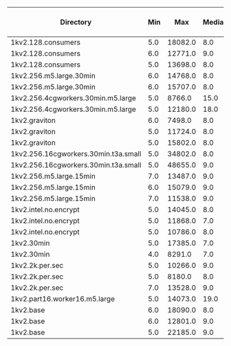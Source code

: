 | Directory | Min | Max | Median | 25th percentile | 50th percentile | 75th percentile | 99th percentile | 99.9th percentile | 99.99th percentile | 99.999th percentile | JSON File Count |
| --- | --- | --- | --- | --- | --- | --- | --- | --- | --- | --- | --- |
| 1kv2.128.consumers | 5.0 | 18082.0 | 8.0 | 8.0 | 8.0 | 9.0 | 42.0 | 263.0 | 7111.2 | 12207.1 | 126 |
| 1kv2.128.consumers | 6.0 | 12771.0 | 9.0 | 8.0 | 9.0 | 10.0 | 46.0 | 213.0 | 3180.77 | 7424.97 | 124 |
| 1kv2.128.consumers | 5.0 | 13698.0 | 8.0 | 7.0 | 8.0 | 9.0 | 39.0 | 203.0 | 2958.0 | 10183.21 | 123 |
| 1kv2.256.m5.large.30min | 6.0 | 14768.0 | 8.0 | 8.0 | 8.0 | 9.0 | 28.0 | 56.0 | 1493.16 | 11235.7 | 238 |
| 1kv2.256.m5.large.30min | 6.0 | 15707.0 | 8.0 | 8.0 | 8.0 | 9.0 | 29.0 | 61.0 | 1361.68 | 5391.51 | 239 |
| 1kv2.256.4cgworkers.30min.m5.large | 5.0 | 8766.0 | 15.0 | 8.0 | 15.0 | 26.0 | 395.0 | 955.0 | 7301.44 | 8249.61 | 223 |
| 1kv2.256.4cgworkers.30min.m5.large | 5.0 | 12180.0 | 18.0 | 8.0 | 18.0 | 35.0 | 431.0 | 922.0 | 1266.64 | 5932.37 | 221 |
| 1kv2.graviton | 6.0 | 7498.0 | 8.0 | 7.0 | 8.0 | 8.0 | 29.0 | 273.0 | 3479.58 | 5497.58 | 121 |
| 1kv2.graviton | 5.0 | 11724.0 | 8.0 | 7.0 | 8.0 | 9.0 | 29.0 | 231.0 | 6943.5 | 10636.17 | 128 |
| 1kv2.graviton | 5.0 | 15802.0 | 8.0 | 7.0 | 8.0 | 9.0 | 32.0 | 337.0 | 3698.52 | 9830.19 | 107 |
| 1kv2.256.16cgworkers.30min.t3a.small | 5.0 | 34802.0 | 8.0 | 7.0 | 8.0 | 13.0 | 76.0 | 995.0 | 3352.32 | 29984.42 | 222 |
| 1kv2.256.16cgworkers.30min.t3a.small | 5.0 | 48655.0 | 9.0 | 7.0 | 9.0 | 13.0 | 68.0 | 737.0 | 1225.68 | 30829.39 | 231 |
| 1kv2.256.m5.large.15min | 7.0 | 13487.0 | 9.0 | 9.0 | 9.0 | 10.0 | 65.0 | 518.88 | 4600.57 | 9185.56 | 210 |
| 1kv2.256.m5.large.15min | 6.0 | 15079.0 | 9.0 | 8.0 | 9.0 | 9.0 | 33.0 | 85.1 | 5345.87 | 10819.71 | 207 |
| 1kv2.256.m5.large.15min | 7.0 | 11538.0 | 9.0 | 9.0 | 9.0 | 10.0 | 33.0 | 83.0 | 6651.04 | 8254.07 | 238 |
| 1kv2.intel.no.encrypt | 5.0 | 14045.0 | 8.0 | 7.0 | 8.0 | 8.0 | 41.0 | 282.29 | 3898.29 | 7349.06 | 123 |
| 1kv2.intel.no.encrypt | 5.0 | 11868.0 | 7.0 | 7.0 | 7.0 | 8.0 | 28.0 | 234.0 | 7913.92 | 11119.43 | 128 |
| 1kv2.intel.no.encrypt | 5.0 | 10786.0 | 8.0 | 7.0 | 8.0 | 8.0 | 31.0 | 267.02 | 4431.6 | 7023.49 | 111 |
| 1kv2.30min | 5.0 | 17385.0 | 7.0 | 6.0 | 7.0 | 7.0 | 26.0 | 164.0 | 2590.96 | 9819.96 | 108 |
| 1kv2.30min | 4.0 | 8291.0 | 7.0 | 7.0 | 7.0 | 8.0 | 27.0 | 147.0 | 3092.12 | 5967.1 | 126 |
| 1kv2.2k.per.sec | 5.0 | 10266.0 | 9.0 | 8.0 | 9.0 | 10.0 | 49.0 | 372.0 | 5284.43 | 6484.56 | 123 |
| 1kv2.2k.per.sec | 5.0 | 8180.0 | 8.0 | 7.0 | 8.0 | 8.0 | 42.0 | 358.0 | 6210.84 | 7615.44 | 116 |
| 1kv2.2k.per.sec | 7.0 | 13528.0 | 9.0 | 9.0 | 9.0 | 10.0 | 44.0 | 374.15 | 2710.44 | 9453.54 | 124 |
| 1kv2.part16.worker16.m5.large | 5.0 | 14073.0 | 19.0 | 8.0 | 19.0 | 30.0 | 202.0 | 703.0 | 5056.0 | 7237.58 | 219 |
| 1kv2.base | 6.0 | 18090.0 | 8.0 | 8.0 | 8.0 | 9.0 | 34.0 | 288.59 | 6494.19 | 13141.12 | 116 |
| 1kv2.base | 6.0 | 12801.0 | 9.0 | 8.0 | 9.0 | 9.0 | 34.0 | 241.0 | 6553.36 | 9403.39 | 128 |
| 1kv2.base | 5.0 | 22185.0 | 9.0 | 8.0 | 9.0 | 9.0 | 35.0 | 266.0 | 7199.01 | 14932.76 | 118 |
